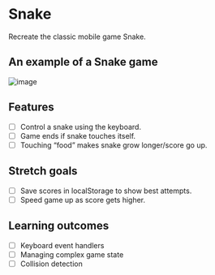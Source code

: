 # Snake

Recreate the classic mobile game Snake.

## An example of a Snake game

![image](https://user-images.githubusercontent.com/99407460/180867421-0c380315-25a9-4a04-92b4-5dbafa5943ae.png)

## Features

- [ ] Control a snake using the keyboard.
- [ ] Game ends if snake touches itself.
- [ ] Touching “food” makes snake grow longer/score go up.

## Stretch goals

- [ ] Save scores in localStorage to show best attempts.
- [ ] Speed game up as score gets higher.

## Learning outcomes

- [ ] Keyboard event handlers
- [ ] Managing complex game state
- [ ] Collision detection
